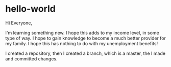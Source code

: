 # hello-world

Hi Everyone,

I'm learning something new. I hope this adds to my income level, in some type of way. I hope to gain knowledge to become a much better provider for my family. I hope this has nothing to do with my unemployment benefits!

I created a repository, then I created a branch, which is a master, the I made and committed changes. 
